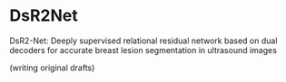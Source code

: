 # DsR2Net
DsR2-Net: Deeply supervised relational residual network based on dual decoders for accurate breast lesion segmentation in ultrasound images

(writing original drafts)
